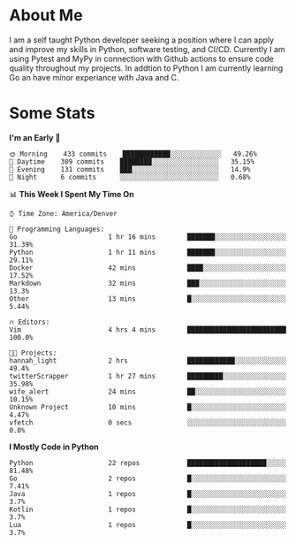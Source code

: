 # About Me
  I am a self taught Python developer seeking a position where I can apply and improve my skills in Python, software testing, and CI/CD. Currently I am using Pytest and MyPy in connection with Github actions to ensure code quality throughout my projects. In addtion to Python I am currently learning Go an have minor experiance with Java and C.
  
 # Some Stats
  
<!--START_SECTION:waka-->
**I'm an Early 🐤** 

```text
🌞 Morning    433 commits    ████████████░░░░░░░░░░░░░   49.26% 
🌆 Daytime    309 commits    ████████░░░░░░░░░░░░░░░░░   35.15% 
🌃 Evening    131 commits    ███░░░░░░░░░░░░░░░░░░░░░░   14.9% 
🌙 Night      6 commits      ░░░░░░░░░░░░░░░░░░░░░░░░░   0.68%

```


📊 **This Week I Spent My Time On** 

```text
⌚︎ Time Zone: America/Denver

💬 Programming Languages: 
Go                       1 hr 16 mins        ███████░░░░░░░░░░░░░░░░░░   31.39% 
Python                   1 hr 11 mins        ███████░░░░░░░░░░░░░░░░░░   29.11% 
Docker                   42 mins             ████░░░░░░░░░░░░░░░░░░░░░   17.52% 
Markdown                 32 mins             ███░░░░░░░░░░░░░░░░░░░░░░   13.3% 
Other                    13 mins             █░░░░░░░░░░░░░░░░░░░░░░░░   5.44%

🔥 Editors: 
Vim                      4 hrs 4 mins        █████████████████████████   100.0%

🐱‍💻 Projects: 
hannah_light             2 hrs               ████████████░░░░░░░░░░░░░   49.4% 
twitterScrapper          1 hr 27 mins        █████████░░░░░░░░░░░░░░░░   35.98% 
wife_alert               24 mins             ██░░░░░░░░░░░░░░░░░░░░░░░   10.15% 
Unknown Project          10 mins             █░░░░░░░░░░░░░░░░░░░░░░░░   4.47% 
vfetch                   0 secs              ░░░░░░░░░░░░░░░░░░░░░░░░░   0.0%

```

**I Mostly Code in Python** 

```text
Python                   22 repos            ████████████████████░░░░░   81.48% 
Go                       2 repos             █░░░░░░░░░░░░░░░░░░░░░░░░   7.41% 
Java                     1 repos             █░░░░░░░░░░░░░░░░░░░░░░░░   3.7% 
Kotlin                   1 repos             █░░░░░░░░░░░░░░░░░░░░░░░░   3.7% 
Lua                      1 repos             █░░░░░░░░░░░░░░░░░░░░░░░░   3.7%

```



<!--END_SECTION:waka-->
